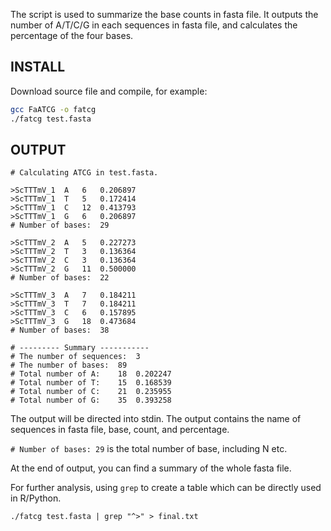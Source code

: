 
The script is used to summarize the base counts in fasta file.
It outputs the number of A/T/C/G in each sequences in fasta file, 
and calculates the percentage of the four bases.

## INSTALL

Download source file and compile, for example:

```bash
gcc FaATCG -o fatcg
./fatcg test.fasta
```

## OUTPUT

```
# Calculating ATCG in test.fasta.

>ScTTTmV_1	A	6	0.206897
>ScTTTmV_1	T	5	0.172414
>ScTTTmV_1	C	12	0.413793
>ScTTTmV_1	G	6	0.206897
# Number of bases:	29

>ScTTTmV_2	A	5	0.227273
>ScTTTmV_2	T	3	0.136364
>ScTTTmV_2	C	3	0.136364
>ScTTTmV_2	G	11	0.500000
# Number of bases:	22

>ScTTTmV_3	A	7	0.184211
>ScTTTmV_3	T	7	0.184211
>ScTTTmV_3	C	6	0.157895
>ScTTTmV_3	G	18	0.473684
# Number of bases:	38

# --------- Summary -----------
# The number of sequences:	3
# The number of bases:	89
# Total number of A:	18	0.202247
# Total number of T:	15	0.168539
# Total number of C:	21	0.235955
# Total number of G:	35	0.393258

```

The output will be directed into stdin. The output contains the name of sequences in fasta file, base, count, and percentage.

`# Number of bases:	29` is the total number of base, including N etc. 

At the end of output, you can find a summary of the whole fasta file.

For further analysis, using `grep` to create a table which can be directly used in R/Python.

```
./fatcg test.fasta | grep "^>" > final.txt
```